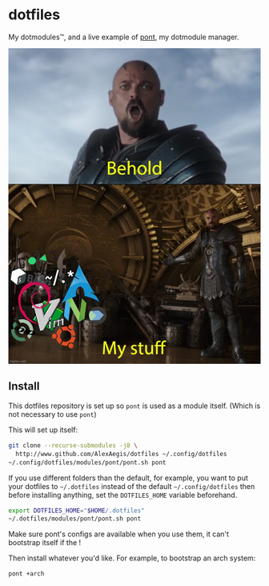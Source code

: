 # dotfiles

My dotmodules™, and a live example of
[pont](https://github.com/alexaegis/pont), my dotmodule manager.

[![my_stuff](./docs/images/behold_dotfiles.jpg)](./modules)

## Install

This dotfiles repository is set up so `pont` is used as a module itself.
(Which is not necessary to use `pont`)

This will set up itself:

```sh
git clone --recurse-submodules -j8 \
  http://www.github.com/AlexAegis/dotfiles ~/.config/dotfiles
~/.config/dotfiles/modules/pont/pont.sh pont
```

If you use different folders than the default, for example, you want to
put your dotfiles to `~/.dotfiles` instead of the default `~/.config/dotfiles`
then before installing anything, set the `DOTFILES_HOME` variable beforehand.

```sh
export DOTFILES_HOME="$HOME/.dotfiles"
~/.dotfiles/modules/pont/pont.sh pont
```

Make sure pont's configs are available when you use them, it can't bootstrap
itself if the !

Then install whatever you'd like. For example, to bootstrap an arch system:

```sh
pont +arch
```
